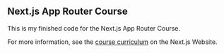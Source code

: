 ## Next.js App Router Course

This is my finished code for the Next.js App Router Course.

For more information, see the [course curriculum](https://nextjs.org/learn) on the Next.js Website.
